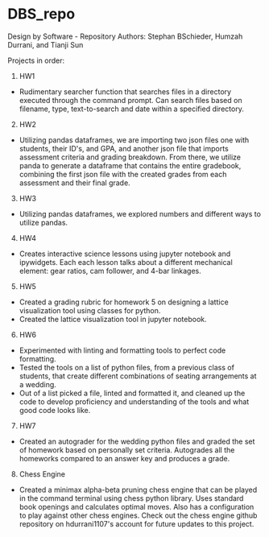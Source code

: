 # DBS_repo
Design by Software - Repository
Authors: Stephan BSchieder, Humzah Durrani, and Tianji Sun

Projects in order:
1. HW1
  - Rudimentary searcher function that searches files in a directory executed through the command prompt. Can search files based on filename, type, text-to-search and date within a specified directory.
2. HW2
  - Utilizing pandas dataframes, we are importing two json files one with students, their ID's, and GPA, and another json file that imports assessment criteria and grading breakdown. From there, we utilize panda to generate a dataframe that contains the entire gradebook, combining the first json file with the created grades from each assessment and their final grade.
3. HW3
  - Utilizing pandas dataframes, we explored numbers and different ways to utilize pandas.
4. HW4
  - Creates interactive science lessons using jupyter notebook and ipywidgets. Each each lesson talks about a different mechanical element: gear ratios, cam follower, and 4-bar linkages.
5. HW5
  - Created a grading rubric for homework 5 on designing a lattice visualization tool using classes for python.
  - Created the lattice visualization tool in jupyter notebook.
6. HW6
  - Experimented with linting and formatting tools to perfect code formatting.
  - Tested the tools on a list of python files, from a previous class of students, that create different combinations of seating arrangements at a wedding.
  - Out of a list picked a file, linted and formatted it, and cleaned up the code to develop proficiency and understanding of the tools and what good code looks like.
7. HW7
  - Created an autograder for the wedding python files and graded the set of homework based on personally set criteria. Autogrades all the homeworks compared to an answer key and produces a grade.
8. Chess Engine
  - Created a minimax alpha-beta pruning chess engine that can be played in the command terminal using chess python library. Uses standard book openings and calculates optimal moves. Also has a configuration to play against other chess engines. Check out the chess engine github repository on hdurrani1107's account for future updates to this project.
